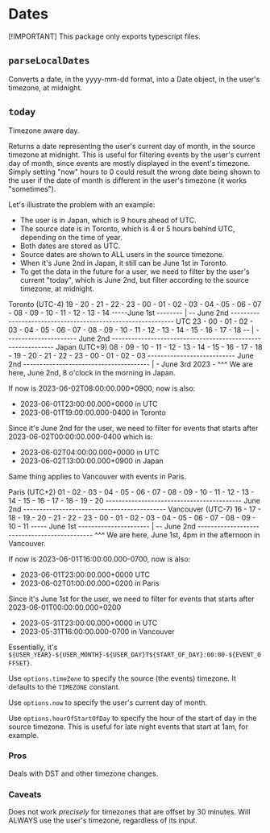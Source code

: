 # Dates

[!IMPORTANT] This package only exports typescript files.

## `parseLocalDates`

Converts a date, in the yyyy-mm-dd format, into a Date object, in the user's timezone, at midnight.

## `today`

Timezone aware day.

Returns a date representing the user's current day of month, in the source timezone at midnight.
This is useful for filtering events by the user's current day of month, since events are mostly
displayed in the event's timezone. Simply setting "now" hours to 0 could result the wrong date being
shown to the user if the date of month is different in the user's timezone (it works "sometimes").

Let's illustrate the problem with an example:

-   The user is in Japan, which is 9 hours ahead of UTC.
-   The source date is in Toronto, which is 4 or 5 hours behind UTC, depending on the time of year.
-   Both dates are stored as UTC.
-   Source dates are shown to ALL users in the source timezone.
-   When it's June 2nd in Japan, it still can be June 1st in Toronto.
-   To get the data in the future for a user, we need to filter by the user's current "today", which
    is June 2nd, but filter according to the source timezone, at midnight.

Toronto (UTC-4) 19 - 20 - 21 - 22 - 23 - 00 - 01 - 02 - 03 - 04 - 05 - 06 - 07 - 08 - 09 - 10 - 11 -
12 - 13 - 14 -----June 1st -------- | -- June 2nd
------------------------------------------------------------ UTC 23 - 00 - 01 - 02 - 03 - 04 - 05 -
06 - 07 - 08 - 09 - 10 - 11 - 12 - 13 - 14 - 15 - 16 - 17 - 18 -- | ---------------------- June 2nd
------------------------------------------------------------ Japan (UTC+9) 08 - 09 - 10 - 11 - 12 -
13 - 14 - 15 - 16 - 17 - 18 - 19 - 20 - 21 - 22 - 23 - 00 - 01 - 02 - 03 ---------------------------
June 2nd --------------------------------------- | - June 3rd 2023 - ^^^ We are here, June 2nd, 8
o'clock in the morning in Japan.

If now is 2023-06-02T08:00:00.000+0900, now is also:

-   2023-06-01T23:00:00.000+0000 in UTC
-   2023-06-01T19:00:00.000-0400 in Toronto

Since it's June 2nd for the user, we need to filter for events that starts after
2023-06-02T00:00:00.000-0400 which is:

-   2023-06-02T04:00:00.000+0000 in UTC
-   2023-06-02T13:00:00.000+0900 in Japan

Same thing applies to Vancouver with events in Paris.

Paris (UTC+2) 01 - 02 - 03 - 04 - 05 - 06 - 07 - 08 - 09 - 10 - 11 - 12 - 13 - 14 - 15 - 16 - 17 -
18 - 19 - 20 ------------------------------------------ June 2nd
-------------------------------------------- Vancouver (UTC-7) 16 - 17 - 18 - 19 - 20 - 21 - 22 -
23 - 00 - 01 - 02 - 03 - 04 - 05 - 06 - 07 - 08 - 09 - 10 - 11 ----- June 1st ----------------------
| -- June 2nd --------------------------------------------- ^^^ We are here, June 1st, 4pm in the
afternoon in Vancouver.

If now is 2023-06-01T16:00:00.000-0700, now is also:

-   2023-06-01T23:00:00.000+0000 UTC
-   2023-06-02T01:00:00.000+0200 in Paris

Since it's June 1st for the user, we need to filter for events that starts after
2023-06-01T00:00:00.000+0200

-   2023-05-31T23:00:00.000+0000 in UTC
-   2023-05-31T16:00:00.000-0700 in Vancouver

Essentially, it's `${USER_YEAR}-${USER_MONTH}-${USER_DAY}T${START_OF_DAY}:00:00-${EVENT_OFFSET}`.

Use `options.timeZone` to specify the source (the events) timezone. It defaults to the `TIMEZONE`
constant.

Use `options.now` to specify the user's current day of month.

Use `options.hourOfStartOfDay` to specify the hour of the start of day in the source timezone. This
is useful for late night events that start at 1am, for example.

### Pros

Deals with DST and other timezone changes.

### Caveats

Does not work _precisely_ for timezones that are offset by 30 minutes. Will ALWAYS use the user's
timezone, regardless of its input.
